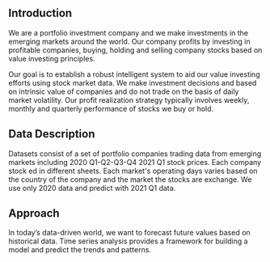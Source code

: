 ## Introduction
We are a portfolio investment company and we make investments in the emerging markets around the world. Our company profits by investing in profitable companies, buying, holding and selling company stocks based on value investing principles.

Our goal is to establish a robust intelligent system to aid our value investing efforts using stock market data. We make investment decisions and based on intrinsic value of companies and do not trade on the basis of daily market volatility. Our profit realization strategy typically involves weekly, monthly and quarterly performance of stocks we buy or hold.

## Data Description
Datasets consist of a set of portfolio companies trading data from emerging markets including 2020 Q1-Q2-Q3-Q4 2021 Q1 stock prices. Each company stock ed in different sheets. Each market's operating days varies based on the country of the company and the market the stocks are exchange. We use only 2020 data and predict with 2021 Q1 data.

## Approach
In today’s data-driven world, we want to forecast future values based on historical data. Time series analysis provides a framework for building a model and predict the trends and patterns.
